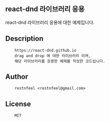 ## react-dnd 라이브러리 응용

react-dnd 라이브러리 응용에 대한 예제입니다.

## Description

```
    https://react-dnd.github.io
    drag and drop 에 대한 라이브러리 이며,
    해당 라이브러리를 응용한 예제를 작성한 코드입니다.
```

## Author

```
    restnfeel <restnfeel@gmail.com>
```

## License

```
    MIT
```
